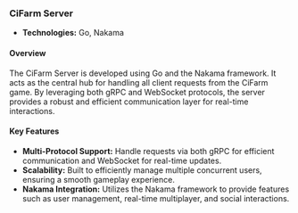 ### CiFarm Server
- **Technologies:** Go, Nakama

#### Overview
The CiFarm Server is developed using Go and the Nakama framework. It acts as the central hub for handling all client requests from the CiFarm game. By leveraging both gRPC and WebSocket protocols, the server provides a robust and efficient communication layer for real-time interactions.

#### Key Features
- **Multi-Protocol Support:** Handle requests via both gRPC for efficient communication and WebSocket for real-time updates.
- **Scalability:** Built to efficiently manage multiple concurrent users, ensuring a smooth gameplay experience.
- **Nakama Integration:** Utilizes the Nakama framework to provide features such as user management, real-time multiplayer, and social interactions.
